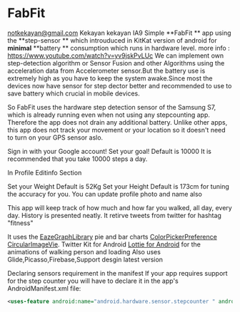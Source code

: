 # FabFit
notkekayan@gmail.com Kekayan kekayan IA9
Simple 	**FabFit	** app using the 	**step-sensor	**  which introuduced in KitKat version of android for 	**minimal** **battery	** consumption which runs in hardware level.
more info : https://www.youtube.com/watch?v=yv9jskPvLUc
We can implement  own step-detection algorithm or  Sensor Fusion and other Algorithms using the acceleration data from Accelerometer sensor.But the battery use is extremely high as you have to keep the system awake.Since most the devices now have sensor for step dector better and recommended to use to save battery which crucial in mobile devices.

So FabFit uses the hardware step detection sensor of the Samsung S7, which is already running even when not using any stepcounting app. Therefore the app does not drain any additional battery. Unlike other apps, this app does not track your movement or your location so it doesn't need to turn on your GPS sensor aslo.

Sign in with your Google account!
Set your goal! Default is 10000 It is recommended that you take 10000 steps a day.

In Profile Editinfo Section

Set your Weight Default is 52Kg
Set your Height Default is 173cm
for tuning the accuracy for you.
You can update profile photo and name also

This app will keep track of how much and how far you walked, all day, every day. History is presented neatly.
It retirve tweets from twitter for hashtag "fitness"


It uses the 
[EazeGraphLibrary](https://github.com/blackfizz/EazeGraph)  pie and bar charts
[ColorPickerPreference](https://github.com/attenzione/android-ColorPickerPreference)
[CircularImageVie](https://github.com/lopspower/CircularImageView).
Twitter Kit for Android 
[Lottie for Android](https://github.com/airbnb/lottie-android) for the animations of walking person and loading 
Also uses Glide,Picasso,Firebase,Support desgin latest version

Declaring sensors requirement in the manifest
If your app requires support for the step counter you will have to declare it in the app's AndroidManifest.xml file:
```xml
<uses-feature android:name="android.hardware.sensor.stepcounter " android:required="true"/>```
